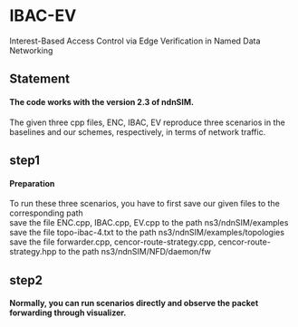 # IBAC-EV
Interest-Based Access Control via Edge Verification in Named Data Networking
## Statement
#### The code works with the version 2.3 of ndnSIM.
The given three cpp files, ENC, IBAC, EV reproduce three scenarios in the baselines and our schemes, respectively, in terms of network traffic.
## step1
#### Preparation
To run these three scenarios, you have to first save our given files to the corresponding path  
save the file ENC.cpp, IBAC.cpp, EV.cpp to the path ns3/ndnSIM/examples  
save the file topo-ibac-4.txt to the path ns3/ndnSIM/examples/topologies  
save the file forwarder.cpp, cencor-route-strategy.cpp, cencor-route-strategy.hpp to the path ns3/ndnSIM/NFD/daemon/fw  
## step2
#### Normally, you can run scenarios directly and observe the packet forwarding through visualizer.
``` cd ndnSIM/ns-3/src ./waf --run <scnario> --vis
